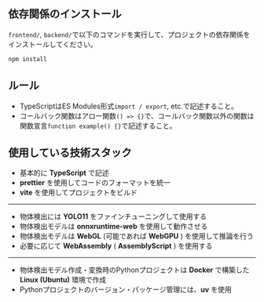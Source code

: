 ## 依存関係のインストール
`frontend/`, `backend/`で以下のコマンドを実行して、プロジェクトの依存関係をインストールしてください。
```bash
npm install
```

## ルール
* TypeScriptはES Modules形式`import / export`, etc.で記述すること。
* コールバック関数はアロー関数`() => {}`で、コールバック関数以外の関数は関数宣言`function example() {}`で記述すること。

## 使用している技術スタック
* 基本的に **TypeScript** で記述
* **prettier** を使用してコードのフォーマットを統一
* **vite** を使用してプロジェクトをビルド
---
* 物体検出には **YOLO11** をファインチューニングして使用する
* 物体検出モデルは **onnxruntime-web** を使用して動作させる
* 物体検出モデルは **WebGL** (可能であれば **WebGPU** ) を使用して推論を行う
* 必要に応じて **WebAssembly** ( **AssemblyScript** ) を使用する
---
* 物体検出モデル作成・変換時のPythonプロジェクトは **Docker** で構築した **Linux (Ubuntu)** 環境で作成
* Pythonプロジェクトのバージョン・パッケージ管理には、**uv** を使用